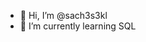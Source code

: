 - 👋 Hi, I’m @sach3s3kl
- 🌱 I’m currently learning SQL



<!---
sach3s3kl/sach3s3kl is a ✨ special ✨ repository because its `README.md` (this file) appears on your GitHub profile.
You can click the Preview link to take a look at your changes.
--->
